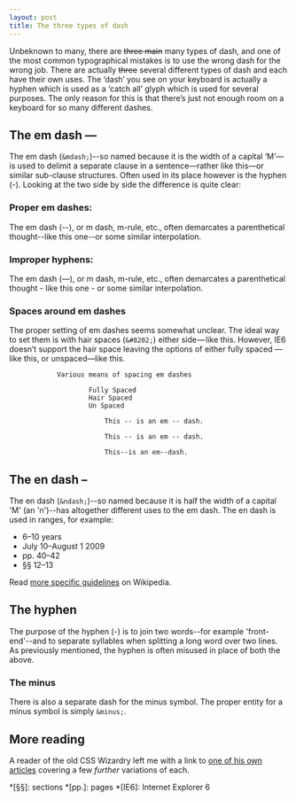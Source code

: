```yaml
---
layout: post
title: The three types of dash
---
```


Unbeknown to many, there are <del>three main</del> many types of dash, and one
of the most common typographical mistakes is to use the wrong dash for the wrong
job. There are actually <del>three</del> several different types of dash and
each have their own uses. The ‘dash’ you see on your keyboard is actually a
hyphen which is used as a ‘catch all’ glyph which is used for several purposes.
The only reason for this is that there’s just not enough room on a keyboard for
so many different dashes.

## The em dash &mdash;

The em dash (`&mdash;`)--so named because it is the width of a capital
‘M’&mdash;is used to delimit a separate clause in a sentence&mdash;rather like
this&mdash;or similar sub-clause structures. Often used in its place however is
the hyphen (-). Looking at the two side by side the difference is quite clear:

### Proper em dashes:

The em dash (--), or m dash, m-rule, etc., often demarcates a parenthetical thought--like this one--or some similar interpolation.

### Improper hyphens:

The em dash (&mdash;), or m dash, m-rule, etc., often demarcates a parenthetical
thought - like this one - or some similar interpolation.

### Spaces around em dashes

The proper setting of em dashes seems somewhat unclear. The ideal way to set
them is with hair spaces (`&#8202;`) either side&#8202;&mdash;&#8202;like this.
However, IE6 doesn’t support the hair space leaving the options of either fully
spaced &mdash; like this, or unspaced&mdash;like this.

				Various means of spacing em dashes

						Fully Spaced
						Hair Spaced
						Un Spaced

							This -- is an em -- dash.

							This -- is an em -- dash.

							This--is an em--dash.

## The en dash &ndash;

The en dash (`&ndash;`)--so named because it is half the width of a capital 'M' (an 'n')--has altogether different uses to the em dash. The en dash is used in ranges, for example:

* 6&ndash;10 years
* July 10&ndash;August 1 2009
* pp. 40&ndash;42
* §§ 12&ndash;13

Read [more specific guidelines](http://en.wikipedia.org/wiki/Dash#En_dash) on Wikipedia.

## The hyphen

The purpose of the hyphen (-) is to join two words--for example 'front-end'--and to separate syllables when splitting a long word over two lines. As previously mentioned, the hyphen is often misused in place of both the above.

### The minus

There is also a separate dash for the minus symbol. The proper entity for a minus symbol is simply `&minus;`.

## More reading

A reader of the old CSS Wizardry left me with a link to [one of his own articles](http://garyjones.co.uk/development/hyphens) covering a few _further_ variations of each.

  *[§§]: sections
  *[pp.]: pages
  *[IE6]: Internet Explorer 6